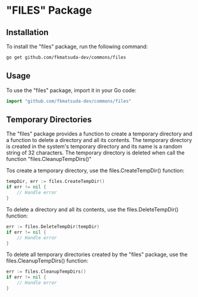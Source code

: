 # "FILES" Package

## Installation
To install the "files" package, run the following command:
```bash
go get github.com/fkmatsuda-dev/commons/files
```
## Usage
To use the "files" package, import it in your Go code:
```go
import "github.com/fkmatsuda-dev/commons/files"
```

## Temporary Directories
The "files" package provides a function to create a temporary directory and a function to delete a directory and all its contents. The temporary directory is created in the system's temporary directory and its name is a random string of 32 characters. The temporary directory is deleted when call the function "files.CleanupTempDirs()"

Tos create a temporary directory, use the files.CreateTempDir() function:
```go
tempDir, err := files.CreateTempDir()
if err != nil {
    // Handle error
}
```

To delete a directory and all its contents, use the files.DeleteTempDir() function:
```go
err := files.DeleteTempDir(tempDir)
if err != nil {
    // Handle error
}
```

To delete all temporary directories created by the "files" package, use the files.CleanupTempDirs() function:
```go
err := files.CleanupTempDirs()
if err != nil {
    // Handle error
}
```
